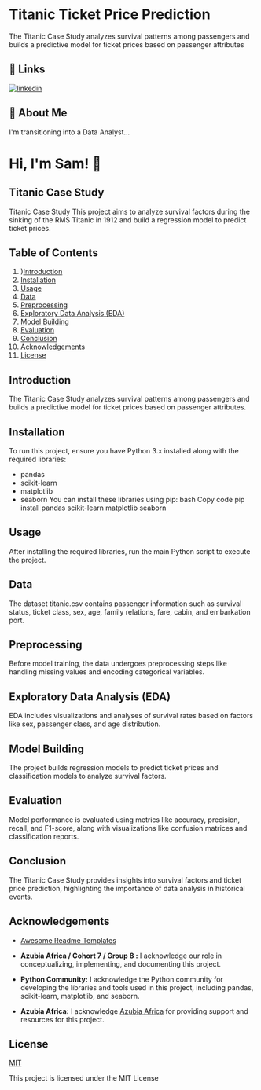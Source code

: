 
# Titanic Ticket Price Prediction

The Titanic Case Study analyzes survival patterns among passengers and builds a predictive model for ticket prices based on passenger attributes


## 🔗 Links

[![linkedin](https://www.linkedin.com/in/samuel-asong-96907414/logoColor=white)](https://www.linkedin.com/)


## 🚀 About Me
I'm transitioning into a Data Analyst...


# Hi, I'm Sam! 👋


## Titanic Case Study

Titanic Case Study
This project aims to analyze survival factors during the sinking of the RMS Titanic in 1912 and build a regression model to predict ticket prices.

## Table of Contents



1. )[Introduction](#introduction)
2. [Installation](#installation)
3. [Usage](#usage)
4. [Data](#data)
5. [Preprocessing](#preprocessing)
6. [Exploratory Data Analysis (EDA)](exploratoryDataAnalysis (EDA))
7. [Model Building](#ModelBuilding)
8. [Evaluation](Evaluation)
9. [Conclusion](#conclusion)
10. [Acknowledgements](#acknowledgements)
11. [License](#license)



## Introduction
The Titanic Case Study analyzes survival patterns among passengers and builds a predictive model for ticket prices based on passenger attributes.
## Installation
To run this project, ensure you have Python 3.x installed along with the required libraries:
-	pandas
-	scikit-learn
-	matplotlib
-	seaborn
You can install these libraries using pip:
bash
Copy code
pip install pandas scikit-learn matplotlib seaborn 
## Usage
After installing the required libraries, run the main Python script to execute the project.
## Data
The dataset titanic.csv contains passenger information such as survival status, ticket class, sex, age, family relations, fare, cabin, and embarkation port.

## Preprocessing
Before model training, the data undergoes preprocessing steps like handling missing values and encoding categorical variables.

## Exploratory Data Analysis (EDA)
EDA includes visualizations and analyses of survival rates based on factors like sex, passenger class, and age distribution.

## Model Building
The project builds regression models to predict ticket prices and classification models to analyze survival factors.

## Evaluation
Model performance is evaluated using metrics like accuracy, precision, recall, and F1-score, along with visualizations like confusion matrices and classification reports.

## Conclusion
The Titanic Case Study provides insights into survival factors and ticket price prediction, highlighting the importance of data analysis in historical events.

## Acknowledgements
- [Awesome Readme Templates](https://awesomeopensource.com/project/elangosundar/awesome-README-templates)


- **Azubia Africa / Cohort 7 / Group 8 :** I acknowledge our role in conceptualizing, implementing, and documenting this project.

- **Python Community:** I acknowledge the Python community for developing the libraries and tools used in this project, including pandas, scikit-learn, matplotlib, and seaborn.


- **Azubia Africa:** I acknowledge [Azubia Africa](https://www.azubiafrica.org) for providing support and resources for this project.

## License
[MIT](https://choosealicense.com/licenses/mit/)


This project is licensed under the MIT License











